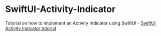 # SwiftUI-Activity-Indicator
Tutorial on how to implement an Activity Indicator using SwiftUI - [SwiftUI Activity Indicator tutorial](https://programmingwithswift.com/swiftui-activity-indicator/)
